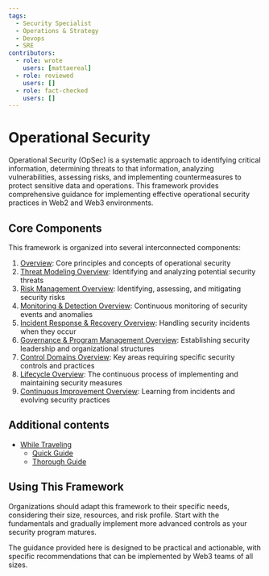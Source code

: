 ```yaml
---
tags:
  - Security Specialist
  - Operations & Strategy
  - Devops
  - SRE
contributors:
  - role: wrote
    users: [mattaereal]
  - role: reviewed
    users: []
  - role: fact-checked
    users: []
---
```


# Operational Security

Operational Security (OpSec) is a systematic approach to identifying critical information, determining threats to that information, analyzing vulnerabilities, assessing risks, and implementing countermeasures to protect sensitive data and operations. This framework provides comprehensive guidance for implementing effective operational security practices in Web2 and Web3 environments.

## Core Components

This framework is organized into several interconnected components:

1. [Overview](./overview/): Core principles and concepts of operational security
2. [Threat Modeling Overview](./threat-modeling-overview.md): Identifying and analyzing potential security threats
3. [Risk Management Overview](./risk-management-overview.md): Identifying, assessing, and mitigating security risks
4. [Monitoring & Detection Overview](): Continuous monitoring of security events and anomalies
5. [Incident Response & Recovery Overview](): Handling security incidents when they occur
6. [Governance & Program Management Overview](): Establishing security leadership and organizational structures
7. [Control Domains Overview](): Key areas requiring specific security controls and practices
8. [Lifecycle Overview](): The continuous process of implementing and maintaining security measures
9. [Continuous Improvement Overview](): Learning from incidents and evolving security practices

## Additional contents

- [While Traveling](./opsec/travel/overview.md)
  - [Quick Guide](./opsec/travel/quick-guide.md)
  - [Thorough Guide](./opsec/travel/guide.md)

## Using This Framework

Organizations should adapt this framework to their specific needs, considering their size, resources, and risk profile. Start with the fundamentals and gradually implement more advanced controls as your security program matures.

The guidance provided here is designed to be practical and actionable, with specific recommendations that can be implemented by Web3 teams of all sizes.
